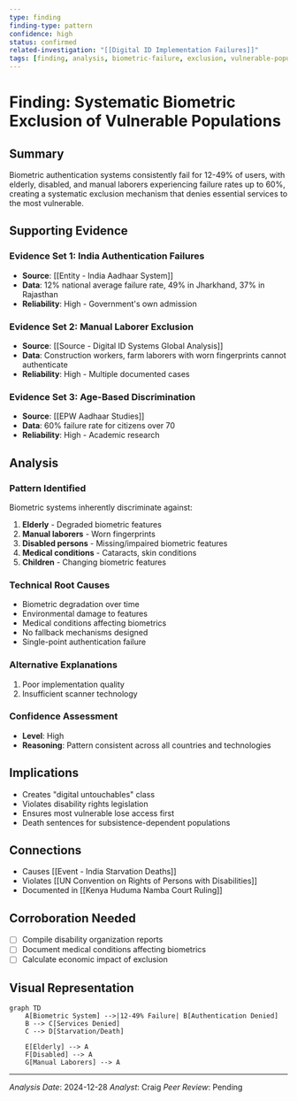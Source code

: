 ```yaml
---
type: finding
finding-type: pattern
confidence: high
status: confirmed
related-investigation: "[[Digital ID Implementation Failures]]"
tags: [finding, analysis, biometric-failure, exclusion, vulnerable-populations]
---
```


# Finding: Systematic Biometric Exclusion of Vulnerable Populations

## Summary
Biometric authentication systems consistently fail for 12-49% of users, with elderly, disabled, and manual laborers experiencing failure rates up to 60%, creating a systematic exclusion mechanism that denies essential services to the most vulnerable.

## Supporting Evidence

### Evidence Set 1: India Authentication Failures
- **Source**: [[Entity - India Aadhaar System]]
- **Data**: 12% national average failure rate, 49% in Jharkhand, 37% in Rajasthan
- **Reliability**: High - Government's own admission

### Evidence Set 2: Manual Laborer Exclusion
- **Source**: [[Source - Digital ID Systems Global Analysis]]
- **Data**: Construction workers, farm laborers with worn fingerprints cannot authenticate
- **Reliability**: High - Multiple documented cases

### Evidence Set 3: Age-Based Discrimination  
- **Source**: [[EPW Aadhaar Studies]]
- **Data**: 60% failure rate for citizens over 70
- **Reliability**: High - Academic research

## Analysis

### Pattern Identified
Biometric systems inherently discriminate against:
1. **Elderly** - Degraded biometric features
2. **Manual laborers** - Worn fingerprints
3. **Disabled persons** - Missing/impaired biometric features  
4. **Medical conditions** - Cataracts, skin conditions
5. **Children** - Changing biometric features

### Technical Root Causes
- Biometric degradation over time
- Environmental damage to features
- Medical conditions affecting biometrics
- No fallback mechanisms designed
- Single-point authentication failure

### Alternative Explanations
1. Poor implementation quality
2. Insufficient scanner technology

### Confidence Assessment
- **Level**: High
- **Reasoning**: Pattern consistent across all countries and technologies

## Implications
- Creates "digital untouchables" class
- Violates disability rights legislation
- Ensures most vulnerable lose access first
- Death sentences for subsistence-dependent populations

## Connections
- Causes [[Event - India Starvation Deaths]]
- Violates [[UN Convention on Rights of Persons with Disabilities]]
- Documented in [[Kenya Huduma Namba Court Ruling]]

## Corroboration Needed
- [ ] Compile disability organization reports
- [ ] Document medical conditions affecting biometrics
- [ ] Calculate economic impact of exclusion

## Visual Representation
```mermaid
graph TD
    A[Biometric System] -->|12-49% Failure| B[Authentication Denied]
    B --> C[Services Denied]
    C --> D[Starvation/Death]
    
    E[Elderly] --> A
    F[Disabled] --> A  
    G[Manual Laborers] --> A
```

---
*Analysis Date*: 2024-12-28
*Analyst*: Craig
*Peer Review*: Pending